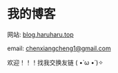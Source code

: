 # 我的博客

网站: [blog.haruharu.top](https://blog.haruharu.top/)

email: chenxiangcheng1@gmail.com

欢迎！！！找我交换友链 ( •̀ ω •́ )✧
